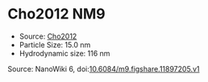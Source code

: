 <a name="material" />

# Cho2012 NM9
<script type="application/ld+json">
  {
    "@context": "https://schema.org/",
    "@type": "ChemicalSubstance",
    "@id": "https://egonw.github.io/nanowiki/nanowiki196.html#material",
    "http://purl.org/dc/terms/conformsTo":
      {
        "@type": "CreativeWork",
        "@id": "https://bioschemas.org/profiles/ChemicalSubstance/0.4-RELEASE/"
      },
    "identfier": "196",
    "name": "Cho2012 NM9",
    "url": "https://egonw.github.io/nanowiki/nanowiki196.html#material",
    "sameAs": "http://127.0.0.1/mediawiki/index.php/Special:URIResolver/Cho2012_NM9"
  }
</script>


* Source: [Cho2012](articleCho2012.md)
* Particle Size: 15.0 nm
* Hydrodynamic size: 116 nm


Source: NanoWiki 6, doi:[10.6084/m9.figshare.11897205.v1](https://doi.org/10.6084/m9.figshare.11897205.v1)
